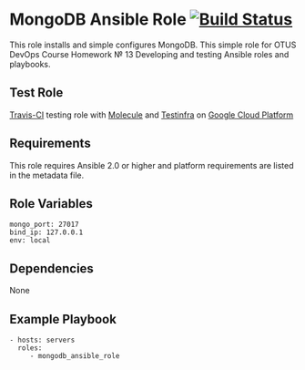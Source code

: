 MongoDB Ansible Role [![Build Status](https://travis-ci.org/Maksov/mongodb_ansible_role.svg?branch=master)](https://travis-ci.org/Maksov/mongodb_ansible_role)
=========

This role installs and simple configures MongoDB. This simple role for OTUS DevOps Course Homework № 13 Developing and testing Ansible roles and playbooks.

Test Role
-----------

[Travis-CI](https://travis-ci.org/) testing role with [Molecule](http://molecule.readthedocs.io) and [Testinfra](http://testinfra.readthedocs.io) on [Google Cloud Platform](https://cloud.google.com)

Requirements
------------

This role requires Ansible 2.0 or higher and platform requirements are listed in the metadata file.

Role Variables 
-------------- 
``` 
mongo_port: 27017 
bind_ip: 127.0.0.1
env: local
```` 

Dependencies
---------------
 None  

Example Playbook
----------------

    - hosts: servers
      roles:
         - mongodb_ansible_role


